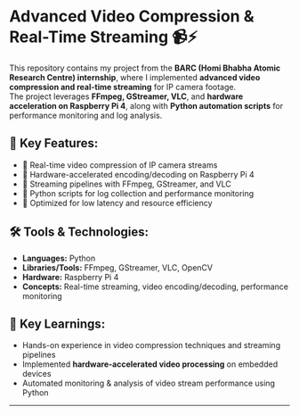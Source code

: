 # Advanced Video Compression & Real-Time Streaming 📹⚡

This repository contains my project from the **BARC (Homi Bhabha Atomic Research Centre) internship**, where I implemented **advanced video compression and real-time streaming** for IP camera footage.  
The project leverages **FFmpeg, GStreamer, VLC**, and **hardware acceleration on Raspberry Pi 4**, along with **Python automation scripts** for performance monitoring and log analysis.  

## 🔎 Key Features:
- 📌 Real-time video compression of IP camera streams  
- 📌 Hardware-accelerated encoding/decoding on Raspberry Pi 4  
- 📌 Streaming pipelines with FFmpeg, GStreamer, and VLC  
- 📌 Python scripts for log collection and performance monitoring  
- 📌 Optimized for low latency and resource efficiency  

## 🛠 Tools & Technologies:
- **Languages:** Python  
- **Libraries/Tools:** FFmpeg, GStreamer, VLC, OpenCV  
- **Hardware:** Raspberry Pi 4  
- **Concepts:** Real-time streaming, video encoding/decoding, performance monitoring  

## 🎯 Key Learnings:
- Hands-on experience in video compression techniques and streaming pipelines  
- Implemented **hardware-accelerated video processing** on embedded devices  
- Automated monitoring & analysis of video stream performance using Python  

---

